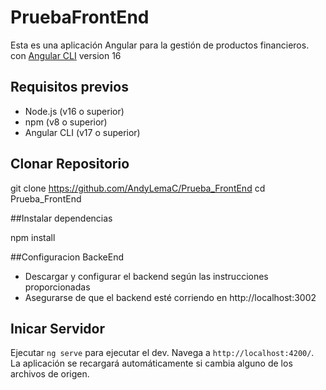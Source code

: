 # PruebaFrontEnd

Esta es una aplicación Angular para la gestión de productos financieros. con [Angular CLI](https://github.com/angular/angular-cli) version 16

## Requisitos previos

- Node.js (v16 o superior)
- npm (v8 o superior)
- Angular CLI (v17 o superior)

## Clonar Repositorio

git clone https://github.com/AndyLemaC/Prueba_FrontEnd
cd Prueba_FrontEnd

##Instalar dependencias

npm install

##Configuracion BackeEnd

- Descargar y configurar el backend según las instrucciones proporcionadas
- Asegurarse de que el backend esté corriendo en http://localhost:3002

## Inicar Servidor

Ejecutar `ng serve` para ejecutar el dev. Navega a `http://localhost:4200/`. La aplicación se recargará automáticamente si cambia alguno de los archivos de origen.


